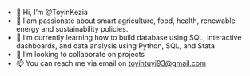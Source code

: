 - 👋 Hi, I’m @ToyinKezia
- 👀 I am passionate about smart agriculture, food, health, renewable energy and sustainability policies. 
- 🌱 I’m currently learning how to build database using SQL, interactive dashboards, and data analysis using Python, SQL, and Stata
- 💞️ I’m looking to collaborate on projects
- 📫 You can reach me via email on toyintuyi93@gmail.com


<!---
ToyinKezia/ToyinKezia is a ✨ special ✨ repository because its `README.md` (this file) appears on your GitHub profile.
You can click the Preview link to take a look at your changes.
--->
